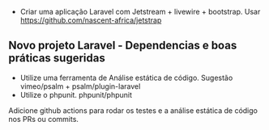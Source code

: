 - Criar uma aplicação Laravel com Jetstream + livewire + bootstrap. Usar https://github.com/nascent-africa/jetstrap

## Novo projeto Laravel - Dependencias e boas práticas sugeridas
* Utilize uma ferramenta de Análise estática de código. Sugestão vimeo/psalm + psalm/plugin-laravel
* Utilize o phpunit. phpunit/phpunit 


Adicione github actions para rodar os testes e a análise estática de código nos PRs ou commits.
